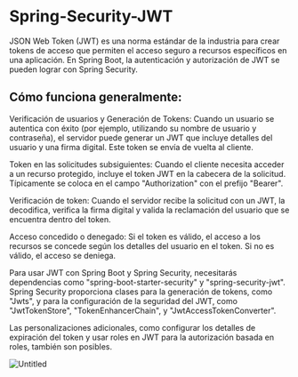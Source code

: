 # Spring-Security-JWT
JSON Web Token (JWT) es una norma estándar de la industria para crear tokens de acceso que permiten el acceso seguro a recursos específicos en una aplicación. En Spring Boot, la autenticación y autorización de JWT se pueden lograr con Spring Security.

## Cómo funciona generalmente:

Verificación de usuarios y Generación de Tokens: Cuando un usuario se autentica con éxito (por ejemplo, utilizando su nombre de usuario y contraseña), el servidor puede generar un JWT que incluye detalles del usuario y una firma digital. Este token se envía de vuelta al cliente.

Token en las solicitudes subsiguientes: Cuando el cliente necesita acceder a un recurso protegido, incluye el token JWT en la cabecera de la solicitud. Típicamente se coloca en el campo "Authorization" con el prefijo "Bearer".

Verificación de token: Cuando el servidor recibe la solicitud con un JWT, la decodifica, verifica la firma digital y valida la reclamación del usuario que se encuentra dentro del token.

Acceso concedido o denegado: Si el token es válido, el acceso a los recursos se concede según los detalles del usuario en el token. Si no es válido, el acceso se deniega.

Para usar JWT con Spring Boot y Spring Security, necesitarás dependencias como "spring-boot-starter-security" y "spring-security-jwt". Spring Security proporciona clases para la generación de tokens, como "Jwts", y para la configuración de la seguridad del JWT, como "JwtTokenStore", "TokenEnhancerChain", y "JwtAccessTokenConverter".

Las personalizaciones adicionales, como configurar los detalles de expiración del token y usar roles en JWT para la autorización basada en roles, también son posibles.

![Untitled](https://github.com/LucianoGelvez/Authentication-with-Spring-Security-JWT/assets/111015329/ba68fd73-2db0-46b5-b4d7-427ec71b20cd)
